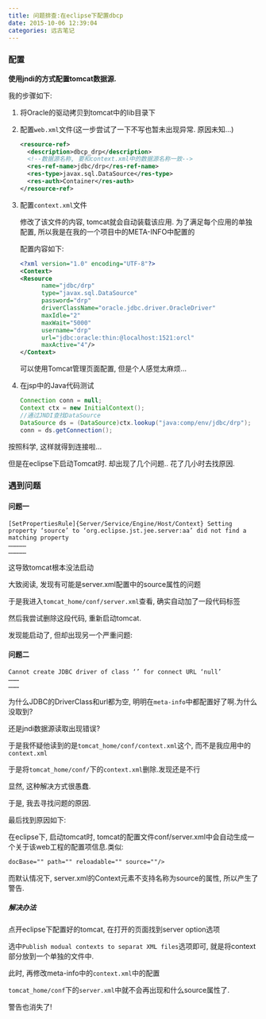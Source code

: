 ```yaml
---
title: 问题排查:在eclipse下配置dbcp
date: 2015-10-06 12:39:04
categories: 远古笔记
---
```



### 配置

**使用jndi的方式配置tomcat数据源.**

<!-- more -->

我的步骤如下: 

1. 将Oracle的驱动拷贝到tomcat中的lib目录下

2. 配置`web.xml`文件(这一步尝试了一下不写也暂未出现异常. 原因未知…)

   ```xml
   <resource-ref>  
     <description>dbcp_drp</description>  
     <!--数据源名称, 要和context.xml中的数据源名称一致-->  
     <res-ref-name>jdbc/drp</res-ref-name>    
     <res-type>javax.sql.DataSource</res-type>  
     <res-auth>Container</res-auth>    
   </resource-ref>
   ```

3. 配置`context.xml`文件

   修改了该文件的内容, tomcat就会自动装载该应用.
   为了满足每个应用的单独配置, 所以我是在我的一个项目中的META-INFO中配置的

   配置内容如下:

   ```xml
   <?xml version="1.0" encoding="UTF-8"?>  
   <Context>  
   <Resource  
         name="jdbc/drp"  
         type="javax.sql.DataSource"  
         password="drp"  
         driverClassName="oracle.jdbc.driver.OracleDriver"  
         maxIdle="2"  
         maxWait="5000"  
         username="drp"  
         url="jdbc:oracle:thin:@localhost:1521:orcl"  
         maxActive="4"/>  
   </Context>
   ```

   可以使用Tomcat管理页面配置, 但是个人感觉太麻烦…

4. 在jsp中的Java代码测试

   ```java
   Connection conn = null;  
   Context ctx = new InitialContext();  
   //通过JNDI查找DataSource  
   DataSource ds = (DataSource)ctx.lookup("java:comp/env/jdbc/drp");  
   conn = ds.getConnection();
   ```

按照科学, 这样就得到连接啦…

但是在eclipse下启动Tomcat时. 却出现了几个问题.. 花了几小时去找原因.



### 遇到问题

#### 问题一

```
[SetPropertiesRule]{Server/Service/Engine/Host/Context} Setting property ‘source’ to ‘org.eclipse.jst.jee.server:aa’ did not find a matching property
……………
……………
```

这导致tomcat根本没法启动

大致阅读, 发现有可能是server.xml配置中的source属性的问题

于是我进入`tomcat_home/conf/server.xml`查看, 确实自动加了一段代码标签

然后我尝试删除这段代码, 重新启动tomcat.

发现能启动了, 但却出现另一个严重问题:

#### 问题二

```
Cannot create JDBC driver of class ‘’ for connect URL ‘null’
………
………
```

为什么JDBC的DriverClass和url都为空, 明明在`meta-info`中都配置好了啊.为什么没取到? 

还是jndi数据源读取出现错误?

于是我怀疑他读到的是`tomcat_home/conf/context.xml`这个, 而不是我应用中的`context.xml`

于是将`tomcat_home/conf/`下的`context.xml`删除.发现还是不行

显然, 这种解决方式很愚蠢. 

于是, 我去寻找问题的原因.

最后找到原因如下:

在eclipse下, 启动tomcat时, tomcat的配置文件conf/server.xml中会自动生成一个关于该web工程的配置项信息.类似:

```xml
docBase="" path="" reloadable="" source=""/>
```

而默认情况下, server.xml的Context元素不支持名称为source的属性, 所以产生了警告.



##### 解决办法

点开eclipse下配置好的tomcat, 在打开的页面找到server option选项

选中`Publish modual contexts to separat XML files`选项即可, 就是将context部分放到一个单独的文件中.

此时, 再修改meta-info中的`context.xml`中的配置

`tomcat_home/conf`下的`server.xml`中就不会再出现和什么source属性了.

警告也消失了!